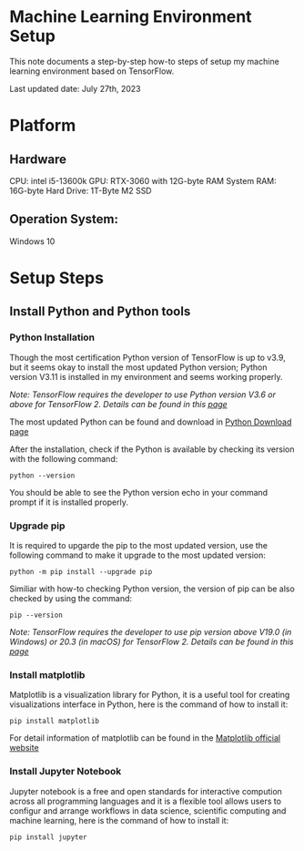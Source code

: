 # Machine Learning Environment Setup

This note documents a step-by-step how-to steps of setup my machine learning environment based on TensorFlow.

Last updated date: July 27th, 2023

# Platform

## Hardware
CPU: intel i5-13600k
GPU: RTX-3060 with 12G-byte RAM
System RAM: 16G-byte
Hard Drive: 1T-Byte M2 SSD

## Operation System:
Windows 10

# Setup Steps

## Install Python and Python tools

### Python Installation

Though the most certification Python version of TensorFlow is up to v3.9, but it seems okay to install the most updated Python version; Python version V3.11 is installed in my environment and seems working properly.

_Note: TensorFlow requires the developer to use Python version V3.6 or above for TensorFlow 2. Details can be found in this [page](https://www.tensorflow.org/install)_

The most updated Python can be found and download in [Python Download page](https://www.python.org/downloads/)

After the installation, check if the Python is available by checking its version with the following command:
```
python --version
```
You should be able to see the Python version echo in your command prompt if it is installed properly.

### Upgrade pip

It is required to upgarde the pip to the most updated version, use the following command to make it upgrade to the most updated version:
```
python -m pip install --upgrade pip
```

Similiar with how-to checking Python version, the version of pip can be also checked by using the command:
```
pip --version
```

_Note: TensorFlow requires the developer to use pip version above V19.0 (in Windows) or 20.3 (in macOS) for TensorFlow 2. Details can be found in this [page](https://www.tensorflow.org/install)_

### Install matplotlib

Matplotlib is a visualization library for Python, it is a useful tool for creating visualizations interface in Python, here is the command of how to install it:
```
pip install matplotlib
```

For detail information of matplotlib can be found in the [Matplotlib official website](https://matplotlib.org/)

### Install Jupyter Notebook

Jupyter notebook is a free and open standards for interactive compution across all programming languages and it is a flexible tool allows users to configur and arrange workflows in data science, scientific computing and machine learning, here is the command of how to install it:

```
pip install jupyter
```


